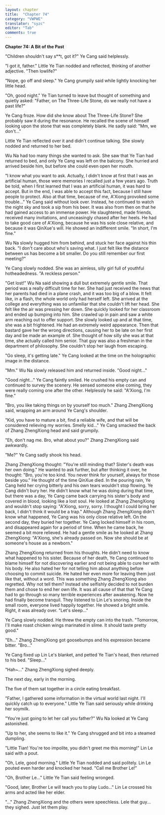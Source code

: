 ```yaml
---
layout: chapter
title:  "Chapter 74"
category: "VWPWE"
translator: "syzc"
editor: "Tab"
comments: true
---
```


**Chapter 74: A Bit of the Past**
 
"Children shouldn't say s\*\*t, got it?" Ye Cang said helplessly.
 
"I got it, father." Little Ye Tian nodded and reflected, thinking of another adjective. "Then lowlife?"
 
"Nope, go off and sleep." Ye Cang grumpily said while lightly knocking her little head.
 
"Oh, good night." Ye Tian turned to leave but thought of something and quietly asked: "Father, on The Three-Life Stone, do we really not have a past life?"
 
Ye Cang froze. How did she know about The Three-Life Stone? She probably saw it during the resonance. He recalled the scene of himself looking upon the stone that was completely blank. He sadly said: "Mm, we don't..."
 
Little Ye Tian reflected over it and didn't continue talking. She slowly nodded and returned to her bed.
 
Wu Na had too many things she wanted to ask. She saw that Ye Tian had returned to bed, and only Ye Cang was left on the balcony. She hurried and arrived beside him, but before she could even open her mouth. 
 
"I know what you want to ask. Actually, I didn't know at first that I was an artificial human, those were memories I recalled just a few years ago. Truth be told, when I first learned that I was an artificial human, it was hard to accept. But in the end, I was able to accept this fact, because I still have people to protect. Also at that time, because of me, A'Xiong provoked some trouble..." Ye Cang said without look over. Instead, he continued to watch the night sky and took a sip from his beer. It was also from then on that he had gained access to an immense power. He slaughtered, made friends, received many invitations, and unceasingly chased after her heels. He had to take good care of A'Xiong, because he was his sole close relative, and because it was QinXue's will. He showed an indifferent smile. "In short, I'm fine."
 
Wu Na slowly hugged him from behind, and stuck her face against his thin back. "I don't care about who's saving what. I just felt like the distance between us has become a bit smaller. Do you still remember our first meeting?"
 
Ye Cang slowly nodded. She was an aimless, silly girl full of youthful hotheadedness. "A reckless person."
 
"Get lost!" Wu Na said showing a dull but extremely gentle smile. That period was a really difficult time for her. She had just received the news that her parents had died in a plane crash, and it was too big of a blow. It felt like, in a flash, the whole world only had herself left. She arrived at the college and everything was so unfamiliar that she couldn't lift her head. She felt like the air was pressing her down. She quickly looked for her classroom and ended up bumping into him. She crawled up in pain and saw a white arm reaching out to offer support. She slowly looked up and at that time, she was a bit frightened. He had an extremely weird appearance. Then that bastard gave her the wrong directions, causing her to be late on her first day and be made an example of. She thought of how silly she was at that time, she actually called him senior. That guy was also a freshman in the department of philosophy. She couldn't stop her laugh from escaping.
 
"Go sleep, it's getting late." Ye Cang looked at the time on the holographic image in the distance.
 
"Mm." Wu Na slowly released him and returned inside. "Good night..."
 
"Good night..." Ye Cang faintly smiled. He crushed his empty can and continued to survey the scenery. He sensed someone else coming, they were really coming one after the other. Helplessly he said: "A'Xiong, I'm fine."
 
"Bro, you like taking things on by yourself too much." Zhang ZhengXiong said, wrapping an arm around Ye Cang's shoulder. 
 
"Kid, you have to mature a bit, find a reliable wife, and that will be considered relieving my worries. Smelly kid..." Ye Cang smacked the back of Zhang ZhengXiong head and said grumpily.
 
"Eh, don't nag me. Bro, what about you?" Zhang ZhengXiong said awkwardly.
 
"Me?" Ye Cang sadly shook his head.
 
Zhang ZhengXiong thought: "You're still minding that? Sister's death was her own doing." He wanted to ask further, but after thinking it over, he thought: "Bro, you're too kind. You never think for yourself, always for those beside you." He thought of the time QinXue died. In the pouring rain, Ye Cang held her crying bitterly and his own tears wouldn't stop flowing. Ye Cang didn't bury her. He didn't know what he was doing during that time, but there was a day, Ye Cang came back carrying his sister's body and covered in blood, looking like a lost soul. He looked at Zhang ZhengXiong and wouldn't stop saying: "A'Xiong, sorry, sorry. I thought I could bring her back, I didn't think it would be a trap." Although Zhang ZhengXiong didn't know what happened, Ye Cang was his only close relative left. On the second day, they buried her together. Ye Cang locked himself in his room, and disappeared again for a period of time. When he came back, he seemed a bit more relieved. He had a gentle smile as he looked at Zhang ZhengXiong: "A'Xiong, she's already passed on. Now she should be at someone's house as a newborn."
 
Zhang ZhengXiong returned from his thoughts. He didn't need to know what happened to his sister. Because of her death, Ye Cang continued to blame himself for not discovering earlier and not being able to cure her with his body. He also hated her for not telling him about anything before choosing to commit suicide. He hated her even more for leaving them just like that, without a word. This was something Zhang ZhengXiong also regretted. Why not tell them? Instead she selfishly decided to not burden them and chose to end her own life. It was all cause of that that Ye Cang had to go through so many terrible experiences after awakening. Now he had finally become tranquil. They listened to Lin Le's snoring. Inside the small room, everyone lived happily together. He showed a bright smile. Right, it was already over. "Let's sleep..."
 
Ye Cang slowly nodded. He threw the empty can into the trash. "Tomorrow, I'll make roast chicken wings marinated in slime. It should taste pretty good."
 
"Eh..." Zhang ZhengXiong got goosebumps and his expression became bitter. "Bro..." 
 
Ye Cang fixed up Lin Le's blanket, and petted Ye Tian's head, then returned to his bed. "Sleep..."
 
"Hah~..." Zhang ZhengXiong sighed deeply.
 
The next day, early in the morning.
 
The five of them sat together in a circle eating breakfast.
 
"Father, I gathered some information in the virtual world last night. I'll quickly catch up to everyone." Little Ye Tian said seriously while drinking her soymilk.
 
"You're just going to let her call you father?" Wu Na looked at Ye Cang astonished.
 
"Up to her, she seems to like it." Ye Cang shrugged and bit into a steamed dumpling.
 
"Little Tian! You're too impolite, you didn't greet me this morning!" Lin Le said with a pout.
 
"Oh, Lele, good morning." Little Ye Tian nodded and said politely. Lin Le pouted even harder and knocked her head. "Call me Brother Le!"
 
"Oh, Brother Le..." Little Ye Tian said feeling wronged.
 
"Good, later, Brother Le will teach you to play Ludo..." Lin Le crossed his arms and acted like her elder.
 
"..." Zhang ZhengXiong and the others were speechless. Lele that guy... they sighed. Just let them play.
